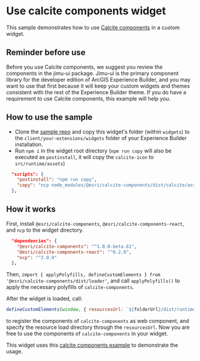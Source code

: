 # Use calcite components widget

This sample demonstrates how to use [Calcite components](https://developers.arcgis.com/calcite-design-system/components/) in a custom widget.

## Reminder before use

Before you use Calcite components, we suggest you review the components in the jimu-ui package. Jimu-ui is the primary component library for the developer edition of ArcGIS Experience Builder, and you may want to use that first because it will keep your custom widgets and themes consistent with the rest of the Experience Builder theme. If you do have a requirement to use Calcite components, this example will help you.

## How to use the sample

* Clone the [sample repo](https://github.com/esri/arcgis-experience-builder-sdk-resources) and copy this widget's folder (within `widgets`) to the `client/your-extensions/widgets` folder of your Experience Builder installation.
* Run `npm i` in the widget root directory (`npm run copy` will also be executed as `postinstall`, it will copy the `calcite-icon` to `src/runtime/assets`)

```json
  "scripts": {
    "postinstall": "npm run copy",
    "copy": "ncp node_modules/@esri/calcite-components/dist/calcite/assets/ ./src/runtime/assets/"
  },
```

## How it works

First, install `@esri/calcite-components`, `@esri/calcite-components-react`, and `ncp` to the widget directory.

```json
  "dependencies": {
    "@esri/calcite-components": "^1.0.0-beta.61",
    "@esri/calcite-components-react": "^0.2.0",
    "ncp": "^2.0.0"
  },
```

Then, `import { applyPolyfills, defineCustomElements } from '@esri/calcite-components/dist/loader'`, and call `applyPolyfills()` to apply the necessary polyfills of `calcite-components`.

After the widget is loaded, call:

```js
defineCustomElements(window, { resourcesUrl: `${folderUrl}/dist/runtime/` })
```

to register the components of `calcite-components` as web component, and specify the resource load directory through the `resourcesUrl`. Now you are free to use the components of `calcite-components` in your widget.

This widget uses this [calcite components example](https://github.com/Esri/calcite-components-examples/tree/master/react) to demonstrate the usage.
